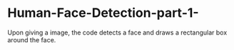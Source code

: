 # Human-Face-Detection-part-1-
Upon giving a image, the code detects a face and draws a rectangular box around the face.
